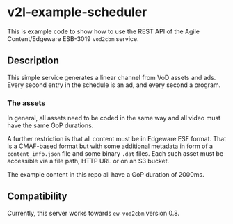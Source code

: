 # v2l-example-scheduler

This is example code to show how to use the REST API of
the Agile Content/Edgeware ESB-3019 `vod2cbm` service.

## Description

This simple service generates a linear channel from VoD
assets and ads. Every second entry in the schedule is
an ad, and every second a program.

### The assets

In general, all assets need to be coded in the same way and all video must have
the same GoP durations.

A further restriction is that all content must be in Edgeware ESF format. That is
a CMAF-based format but with some additional metadata in form of a
`content_info.json` file and some binary `.dat` files. Each such asset must be accessible
via a file path, HTTP URL or on an S3 bucket.

The example content in this repo all have a GoP duration of 2000ms.

## Compatibility

Currently, this server works towards `ew-vod2cbm` version 0.8.


